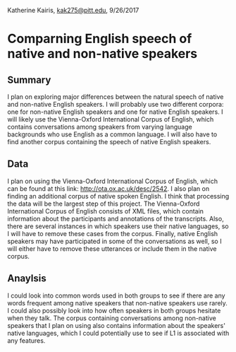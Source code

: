 Katherine Kairis, kak275@pitt.edu, 9/26/2017
# Comparning English speech of native and non-native speakers
## Summary
I plan on exploring major differences between the natural speech of native and non-native English speakers. I will probably use two different corpora: one for non-native English speakers and one for native English speakers. I will likely use the Vienna-Oxford International Corpus of English, which contains conversations among speakers from varying language backgrounds who use English as a common language. I will also have to find another corpus containing the speech of native English speakers.
## Data
I plan on using the Vienna-Oxford International Corpus of English, which can be found at this link: http://ota.ox.ac.uk/desc/2542. I also plan on finding an additional corpus of native spoken English. I think that processing the data will be the largest step of this project. The Vienna-Oxford International Corpus of English consists of XML files, which contain information about the participants and annotations of the transcripts. Also, there are several instances in which speakers use their native languages, so I will have to remove these cases from the corpus. Finally, native English speakers may have participated in some of the conversations as well, so I will either have to remove these utterances or include them in the native corpus.
## Anaylsis
I could look into common words used in both groups to see if there are any words frequent among native speakers that non-native speakers use rarely. I could also possibly look into how often speakers in both groups hesitate when they talk. The corpus containing conversations among non-native speakers that I plan on using also contains information about the speakers' native languages, which I could potentially use to see if L1 is associated with any features.